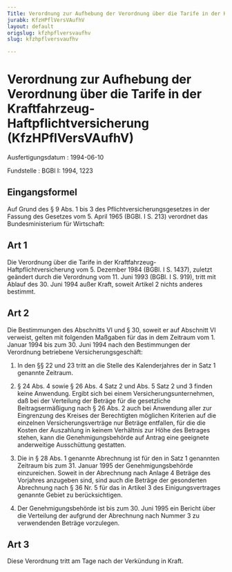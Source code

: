 ```yaml
---
Title: Verordnung zur Aufhebung der Verordnung über die Tarife in der Kraftfahrzeug-Haftpflichtversicherung
jurabk: KfzHPflVersVAufhV
layout: default
origslug: kfzhpflversvaufhv
slug: kfzhpflversvaufhv

---
```


# Verordnung zur Aufhebung der Verordnung über die Tarife in der Kraftfahrzeug-Haftpflichtversicherung (KfzHPflVersVAufhV)

Ausfertigungsdatum
:   1994-06-10

Fundstelle
:   BGBl I: 1994, 1223

## Eingangsformel

Auf Grund des § 9 Abs. 1 bis 3 des Pflichtversicherungsgesetzes in der
Fassung des Gesetzes vom 5. April 1965 (BGBl. I S. 213) verordnet das
Bundesministerium für Wirtschaft:

## Art 1

Die Verordnung über die Tarife in der Kraftfahrzeug-
Haftpflichtversicherung vom 5. Dezember 1984 (BGBl. I S. 1437),
zuletzt geändert durch die Verordnung vom 11. Juni 1993 (BGBl. I S.
919), tritt mit Ablauf des 30. Juni 1994 außer Kraft, soweit Artikel 2
nichts anderes bestimmt.

## Art 2

Die Bestimmungen des Abschnitts VI und § 30, soweit er auf Abschnitt
VI verweist, gelten mit folgenden Maßgaben für das in dem Zeitraum vom
1\. Januar 1994 bis zum 30. Juni 1994 nach den Bestimmungen der
Verordnung betriebene Versicherungsgeschäft:

1.  In den §§ 22 und 23 tritt an die Stelle des Kalenderjahres der in Satz
    1 genannte Zeitraum.


2.  § 24 Abs. 4 sowie § 26 Abs. 4 Satz 2 und Abs. 5 Satz 2 und 3 finden
    keine Anwendung. Ergibt sich bei einem Versicherungsunternehmen, daß
    bei der Verteilung der Beträge für die gesetzliche Beitragsermäßigung
    nach § 26 Abs. 2 auch bei Anwendung aller zur Eingrenzung des Kreises
    der Berechtigten möglichen Kriterien auf die einzelnen
    Versicherungsverträge nur Beträge entfallen, für die die Kosten der
    Auszahlung in keinem Verhältnis zur Höhe des Betrages stehen, kann die
    Genehmigungsbehörde auf Antrag eine geeignete anderweitige
    Ausschüttung gestatten.


3.  Die in § 28 Abs. 1 genannte Abrechnung ist für den in Satz 1 genannten
    Zeitraum bis zum 31. Januar 1995 der Genehmigungsbehörde einzureichen.
    Soweit in der Abrechnung nach Anlage 4 Beträge des Vorjahres anzugeben
    sind, sind auch die Beträge der gesonderten Abrechnung nach § 36 Nr. 5
    für das in Artikel 3 des Einigungsvertrages genannte Gebiet zu
    berücksichtigen.


4.  Der Genehmigungsbehörde ist bis zum 30. Juni 1995 ein Bericht über die
    Verteilung der aufgrund der Abrechnung nach Nummer 3 zu verwendenden
    Beträge vorzulegen.

## Art 3

Diese Verordnung tritt am Tage nach der Verkündung in Kraft.

